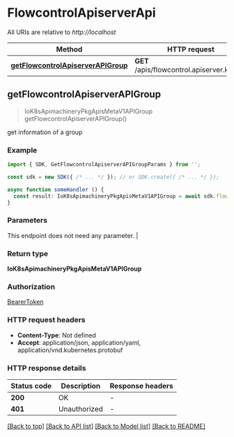 # FlowcontrolApiserverApi

All URIs are relative to *http://localhost*

| Method                                               | HTTP request                                         | Description                                          |
| ---------------------------------------------------- | ---------------------------------------------------- | ---------------------------------------------------- |
| [**getFlowcontrolApiserverAPIGroup**](FlowcontrolApiserverApi.md#getflowcontrolapiserverapigroup) | **GET** /apis/flowcontrol.apiserver.k8s.io/ |  |


## **getFlowcontrolApiserverAPIGroup**
> IoK8sApimachineryPkgApisMetaV1APIGroup getFlowcontrolApiserverAPIGroup()

get information of a group

### Example

```typescript
import { SDK, GetFlowcontrolApiserverAPIGroupParams } from '';

const sdk = new SDK({ /* ... */ }); // or SDK.create({ /* ... */ });

async function someHandler () {
  const result: IoK8sApimachineryPkgApisMetaV1APIGroup = await sdk.flowcontrolApiserver.getFlowcontrolApiserverAPIGroup()
}
```

### Parameters
This endpoint does not need any parameter. |


### Return type

**IoK8sApimachineryPkgApisMetaV1APIGroup**

### Authorization

[BearerToken](../authorization.md#BearerToken)

### HTTP request headers

 - **Content-Type**: Not defined
 - **Accept**: application/json, application/yaml, application/vnd.kubernetes.protobuf


### HTTP response details
| Status code | Description | Response headers |
|-------------|-------------|------------------|
| **200** | OK |  -  |
| **401** | Unauthorized |  -  |

[[Back to top]](FlowcontrolApiserverApi.md#flowcontrolapiserverapi) [[Back to API list]](../apis.md#documentation) [[Back to Model list]](../models.md#documentation) [[Back to README]](../../readme.md)


